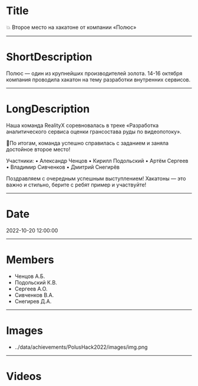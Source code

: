 # Title

💥 Второе место на хакатоне от компании «Полюс»

---

# ShortDescription

Полюс — один из крупнейших производителей золота. 14-16 октября компания проводила хакатон на тему разработки внутренних сервисов.

---

# LongDescription

Наша команда RealityX соревновалась в треке «Разработка аналитического сервиса оценки грансостава руды по видеопотоку».

🥈По итогам, команда успешно справилась с заданием и заняла достойное второе место!

Участники:
• Александр Ченцов
• Кирилл Подольский
• Артём Сергеев
• Владимир Сивченков
• Дмитрий Снегирёв

Поздравляем с очередным успешным выступлением! Хакатоны — это важно и стильно, берите с ребят пример и участвуйте!

---

# Date

2022-10-20 12:00:00

---

# Members

- Ченцов А.Б.
- Подольский К.В.
- Сергеев А.О.
- Сивченков В.А.
- Снегирев Д.А.

---

# Images

- ../data/achievements/PolusHack2022/images/img.png

---

# Videos
